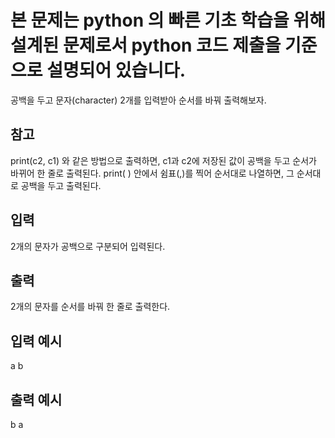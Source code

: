 # 본 문제는 python 의 빠른 기초 학습을 위해 설계된 문제로서 python 코드 제출을 기준으로 설명되어 있습니다.

공백을 두고 문자(character) 2개를 입력받아 순서를 바꿔 출력해보자.

## 참고

print(c2, c1)
와 같은 방법으로 출력하면, c1과 c2에 저장된 값이 공백을 두고 순서가 바뀌어 한 줄로 출력된다.
print( ) 안에서 쉼표(,)를 찍어 순서대로 나열하면, 그 순서대로 공백을 두고 출력된다.

## 입력

2개의 문자가 공백으로 구분되어 입력된다.

## 출력

2개의 문자를 순서를 바꿔 한 줄로 출력한다.

## 입력 예시

a b

## 출력 예시

b a

